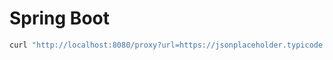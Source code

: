 # Spring Boot

```bash
curl "http://localhost:8080/proxy?url=https://jsonplaceholder.typicode.com/todos/1"
```
